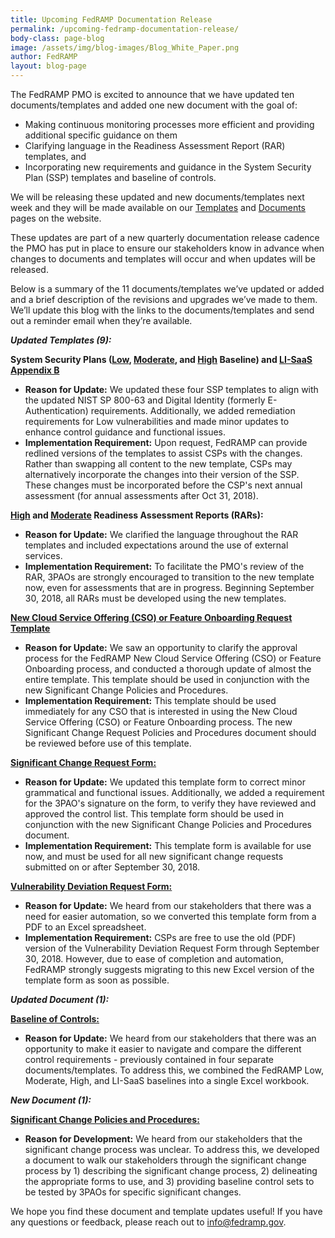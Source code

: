 ```yaml
---
title: Upcoming FedRAMP Documentation Release
permalink: /upcoming-fedramp-documentation-release/ 
body-class: page-blog
image: /assets/img/blog-images/Blog_White_Paper.png
author: FedRAMP
layout: blog-page
---
```

The FedRAMP PMO is excited to announce that we have updated ten documents/templates and added one new document with the goal of:
* Making continuous monitoring processes more efficient and providing additional specific guidance on them
* Clarifying language in the Readiness Assessment Report (RAR) templates, and
* Incorporating new requirements and guidance in the System Security Plan (SSP) templates and baseline of controls. 

We will be releasing these updated and new documents/templates next week and they will be made available on our <a href="https://www.fedramp.gov/templates/">Templates</a> and <a href="https://www.fedramp.gov/documents/">Documents</a> pages on the website.

These updates are part of a new quarterly documentation release cadence the PMO has put in place to ensure our stakeholders know in advance when changes to documents and templates will occur and when updates will be released. 

Below is a summary of the 11 documents/templates we’ve updated or added and a brief description of the revisions and upgrades we’ve made to them. We’ll update this blog with the links to the documents/templates and send out a reminder email when they’re available.

***Updated Templates (9):***

**System Security Plans (<a href="{{site.baseurl}}/assets/resources/templates/FedRAMP-SSP-Low-Baseline-Template.docx">Low</a>, <a href="{{site.baseurl}}/assets/resources/templates/FedRAMP-SSP-Moderate-Baseline-Template.docx">Moderate</a>, and <a href="{{site.baseurl}}/assets/resources/templates/FedRAMP-SSP-High-Baseline-Template.docx">High</a> Baseline) and <a href="{{site.baseurl}}/assets/resources/templates/APPENDIX-B-FedRAMP-Tailored-LI-SaaS-Template.docx">LI-SaaS Appendix B</a>**
* **Reason for Update:** We updated these four SSP templates to align with the updated NIST SP 800-63 and Digital Identity (formerly E-Authentication) requirements. Additionally, we added remediation requirements for Low vulnerabilities and made minor updates to enhance control guidance and functional issues. 
* **Implementation Requirement:** Upon request, FedRAMP can provide redlined versions of the templates to assist CSPs with the changes. Rather than swapping all content to the new template, CSPs may alternatively incorporate the changes into their version of the SSP. These changes must be incorporated before the CSP's next annual assessment (for annual assessments after Oct 31, 2018).

**<a href="{{site.baseurl}}/assets/resources/templates/FedRAMP-High-RAR-Template.docx">High</a> and <a href="{{site.baseurl}}/assets/resources/templates/FedRAMP-Moderate-RAR-Template.docx">Moderate</a> Readiness Assessment Reports (RARs):**
* **Reason for Update:** We clarified the language throughout the RAR templates and included expectations around the use of external services. 
* **Implementation Requirement:** To facilitate the PMO's review of the RAR, 3PAOs are strongly encouraged to transition to the new template now, even for assessments that are in progress. Beginning September 30, 2018, all RARs must be developed using the new templates.

**<a href="{{site.baseurl}}/assets/resources/templates/FedRAMP-New-CSO-or-Feature-Onboarding-Request-Template.docx">New Cloud Service Offering (CSO) or Feature Onboarding Request Template</a>**
* **Reason for Update:** We saw an opportunity to clarify the approval process for the FedRAMP New Cloud Service Offering (CSO) or Feature Onboarding process, and conducted a thorough update of almost the entire template. This template should be used in conjunction with the new Significant Change Policies and Procedures.
* **Implementation Requirement:** This template should be used immediately for any CSO that is interested in using the New Cloud Service Offering (CSO) or Feature Onboarding process. The new Significant Change Request Policies and Procedures document should be reviewed before use of this template.

**<a href="{{site.baseurl}}/assets/resources/templates/FedRAMP-Significant-Change-Form-Template.pdf">Significant Change Request Form:</a>**
* **Reason for Update:** We updated this template form to correct minor grammatical and functional issues. Additionally, we added a requirement for the 3PAO's signature on the form, to verify they have reviewed and approved the control list. This template form should be used in conjunction with the new Significant Change Policies and Procedures document.
* **Implementation Requirement:** This template form is available for use now, and must be used for all new significant change requests submitted on or after September 30, 2018.

**<a href="{{site.baseurl}}/assets/resources/templates/FedRAMP-Vulnerability-Deviation-Request-Form.xlsx">Vulnerability Deviation Request Form:</a>**
* **Reason for Update:** We heard from our stakeholders that there was a need for easier automation, so we converted this template form from a PDF to an Excel spreadsheet.
* **Implementation Requirement:** CSPs are free to use the old (PDF) version of the Vulnerability Deviation Request Form through September 30, 2018. However, due to ease of completion and automation, FedRAMP strongly suggests migrating to this new Excel version of the template form as soon as possible.

***Updated Document (1):***

**<a href="{{site.baseurl}}/assets/resources/documents/FedRAMP_Security_Controls_Baseline.xlsx">Baseline of Controls:</a>**
* **Reason for Update:** We heard from our stakeholders that there was an opportunity to make it easier to navigate and compare the different control requirements - previously contained in four separate documents/templates. To address this, we combined the FedRAMP Low, Moderate, High, and LI-SaaS baselines into a single Excel workbook. 

***New Document (1):</strong>***

**<a href="{{site.baseurl}}/assets/resources/documents/CSP_Significant_Change_Policies_and_Procedures.docx">Significant Change Policies and Procedures:</a>** 
* **Reason for Development:** We heard from our stakeholders that the significant change process was unclear. To address this, we developed a document to walk our stakeholders through the significant change process by 1) describing the significant change process, 2) delineating the appropriate forms to use, and 3) providing baseline control sets to be tested by 3PAOs for specific significant changes.

We hope you find these document and template updates useful! If you have any questions or feedback, please reach out to info@fedramp.gov. 
